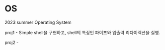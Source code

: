 # OS
2023 summer Operating System

proj1 - Simple shell을 구현하고, shell의 특징인 파이프와 입출력 리다이렉션을 실행.

proj2 - 
